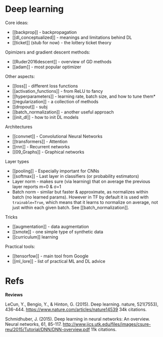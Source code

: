 # Deep learning

Core ideas:
* [[backprop]] - backpropagation
* [[dl_conceptualized]] - meanings and limitations behind DL
* [[ticket]] (stub for now) - the lottery ticket theory

Opimizers and gradient descent methods:
* [[Ruder2016descent]] - overview of GD methods
* [[adam]] - most popular optimizer

Other aspects:
* [[loss]] - different loss functions
* [[activation_functions]] - from ReLU to fancy
* [[hyperparameters]] - learning rate, batch size, and how to tune them* 
* [[regularization]] - a collection of methods
* [[dropout]] - subj
* [[batch_normalization]] - another useful approach
* [[init_dl]] - how to init DL models

Architectures
* [[convnet]] - Convolutional Neural Networks
* [[transformers]] - Attention
* [[rnn]] - Recurrent networks
* [[09_Graphs]] - Graphical networks

Layer types
* [[pooling]] - Especially important for CNNs
* [[softmax]] - Last layer in classifiers (or probability estimators)
* Layer norm - makes sure (via learning) that on average the  previous layer reports m=0 & σ=1
* Batch norm - similar but faster & approximate, as normalizes within batch (no learned params). However in TF by default it is used with `trainable=True`, which means that it learns to normalize on average, not just within each given batch. See [[batch_normalization]].

Tricks
* [[augmentation]] - data augmentation
* [[smote]] - one simple type of synthetic data
* [[curriculum]] learning

Practical tools:
* [[tensorfow]] - main tool from Google
* [[ml_lore]] - list of practical ML and DL advice


# Refs

**Reviews**

LeCun, Y., Bengio, Y., & Hinton, G. (2015). Deep learning. nature, 521(7553), 436-444.
https://www.nature.com/articles/nature14539
34k citations.

Schmidhuber, J. (2015). Deep learning in neural networks: An overview. Neural networks, 61, 85-117.
http://www.jics.utk.edu/files/images/csure-reu/2015/Tutorial/DNN/DNN-overview.pdf
11k citations.
